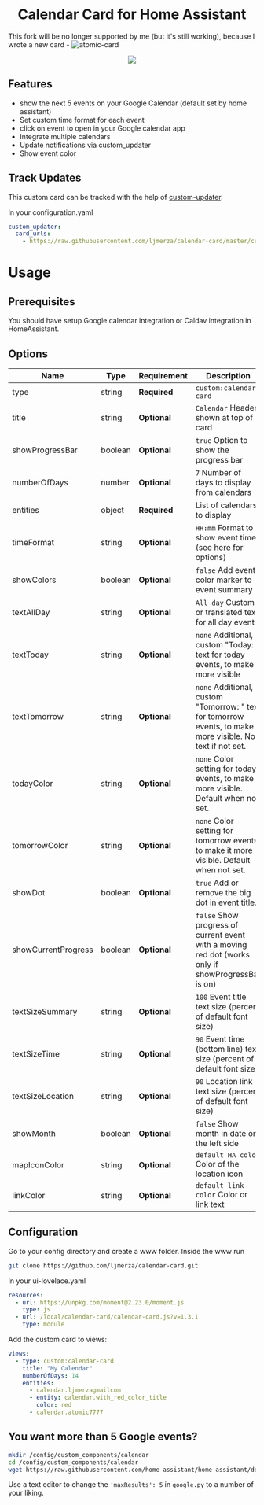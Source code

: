 <h1 align="center">Calendar Card for Home Assistant</h1>

This fork will be no longer supported by me (but it's still working), because I wrote a new card - ![atomic-card](https://github.com/atomic7777/atomic_calendar)

<p align="center">
  <img src='https://i.imgur.com/86RGw5W.png' />
</p>

<h2>Features</h2>

* show the next 5 events on your Google Calendar (default set by home assistant)
* Set custom time format for each event
* click on event to open in your Google calendar app
* Integrate multiple calendars
* Update notifications via custom_updater
* Show event color

<h2>Track Updates</h2>

This custom card can be tracked with the help of [custom-updater](https://github.com/custom-components/custom_updater).

In your configuration.yaml

```yaml
custom_updater:
  card_urls:
    - https://raw.githubusercontent.com/ljmerza/calendar-card/master/custom_updater.json
```

<h1>Usage</h1>
<h2>Prerequisites</h2>
You should have setup Google calendar integration or Caldav integration in HomeAssistant.

<h2>Options</h2>

| Name | Type | Requirement | Description
| ---- | ---- | ------- | -----------
| type | string | **Required** | `custom:calendar-card`
| title | string | **Optional** | `Calendar` Header shown at top of card
| showProgressBar | boolean | **Optional** | `true` Option to show the progress bar
| numberOfDays | number | **Optional** | `7` Number of days to display from calendars
| entities | object | **Required** | List of calendars to display
| timeFormat | string | **Optional** | `HH:mm` Format to show event time (see [here](https://momentjs.com/docs/#/displaying/format/) for options)
| showColors | boolean | **Optional** | `false` Add event color marker to event summary
| textAllDay | string | **Optional** | `All day` Custom or translated text for all day event
| textToday | string | **Optional** | `none` Additional, custom "Today: " text for today events, to make it more visible
| textTomorrow | string | **Optional** | `none` Additional, custom "Tomorrow: " text for tomorrow events, to make it more visible. No text if not set.
| todayColor | string | **Optional** | `none` Color setting for today events, to make it more visible. Default when not set.
| tomorrowColor | string | **Optional** | `none` Color setting for tomorrow events, to make it more visible. Default when not set.
| showDot | boolean | **Optional** | `true` Add or remove the big dot in event title.
| showCurrentProgress | boolean | **Optional** | `false` Show progress of current event with a moving red dot (works only if showProgressBar is on) 
| textSizeSummary | string | **Optional** | `100` Event title text size (percent of default font size) 
| textSizeTime | string | **Optional** | `90` Event time (bottom line) text size (percent of default font size) 
| textSizeLocation | string | **Optional** | `90` Location link text size (percent of default font size) 
| showMonth | boolean | **Optional** | `false` Show month in date on the left side
| mapIconColor | string | **Optional** | `default HA color` Color of the location icon
| linkColor | string | **Optional** | `default link color` Color or link text

<h2>Configuration</h2>
Go to your config directory and create a www folder. Inside the www run

```bash
git clone https://github.com/ljmerza/calendar-card.git
```

In your ui-lovelace.yaml

```yaml
resources:
  - url: https://unpkg.com/moment@2.23.0/moment.js
    type: js
  - url: /local/calendar-card/calendar-card.js?v=1.3.1
    type: module
```

Add the custom card to views:

```yaml
views:
  - type: custom:calendar-card
    title: "My Calendar"
    numberOfDays: 14
    entities:
      - calendar.ljmerzagmailcom
      - entity: calendar.with_red_color_title
        color: red
      - calendar.atomic7777 
```

<h2>You want more than 5 Google events?</h2>

```bash
mkdir /config/custom_components/calendar
cd /config/custom_components/calendar
wget https://raw.githubusercontent.com/home-assistant/home-assistant/dev/homeassistant/components/calendar/google.py
```
Use a text editor to change the `'maxResults': 5` in `google.py` to a number of your liking.
